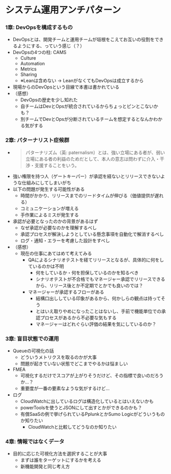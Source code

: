 # システム運用アンチパターン
### 1章: DevOpsを構成するもの
- DevOpsとは、開発チームと運用チームが垣根をこえてお互いの役割をできるようにする、っていう感じ（？）
- DevOpsの4つの柱: CAMS
    - Culture
    - Automation
    - Metrics
    - Sharing
    - ※Leanは含めない → LeanがなくてもDevOpsは成立するから
- 現場からのDevOpsという目線で本書は書かれている
- （感想）
    - DevOpsの歴史を少し知れた
    - 自チームはDevとOpsが統合されているからちょっとピンとこないかも？
    - 別チームでDevとOpsが分断されているチームを想定するとなんかわかる気がする
### 2章: パターナリスト症候群
- > パターナリズム（英: paternalism）とは、強い立場にある者が、弱い立場にある者の利益のためだとして、本人の意志は問わずに介入・干渉・支援することをいう。
- 強い権限を持つ人（ゲートキーパー）が承認を経ないとリリースできないような仕組みにしてしまいがち
- 以下の問題が発生する可能性がある
    - 時間がかかり、リリースまでのリードタイムが伸びる（価値提供が遅れる）
    - コミュニケーションが増える
    - 手作業によるミスが発生する
- 承認が必要となったのかの背景があるはず
    - なぜ承認が必要なのかを理解するべし
    - 承認プロセスが解決しようとしている懸念事項を自動化で解消するべし
    - ログ・通知・エラーを考慮した設計をすべし
- （感想）
    - 現在の仕事にあてはめて考えてみる
        - QAによるシナリオテストを経てリリースとなるが、具体的に何をしているのかは不明
            - 何をしているか・何を担保しているのかを知るべき
            - シナリオテストが不合格でもマネージャー承認でリリースできるから、リリース後とか不定期でとかでも良いのでは？
        - マネージャーが承認するフローがある
            - 結構口出ししている印象があるから、何かしらの観点は持ってそう
            - とはいえ取りやめになったことはないし、手前で機能単位での承認プロセスがあるから不必要な気もする
            - マネージャーはどれぐらい評価の結果を気にしているのか？
### 3章: 盲目状態での運用
- Queueの可視化の話
    - どういうメトリクスを取るのかが大事
    - 問題が起きていない状態でどこまでやるかは悩ましい
- FMEA
    - 可視化するだけでスコアが上がりそうだけど、その指標で良いのだろうか…？
    - 重要度が一番の要素なような気がするけど…
- ログ
    - CloudWatchに出しているログは構造化しているとはいえないかも
    - powerToolsを使うとJSONにして出すとかができるのかも？
    - 有償SaaSの例で挙げられているPplunkとかSumo Logicがどういうものか知りたい
        - CloudWatchと比較してどうなのか知りたい
### 4章: 情報ではなくデータ
- 目的に応じた可視化方法を選択することが大事
    - まずは誰をターゲットにするかを考える
    - 新機能開発と同じ考え方

